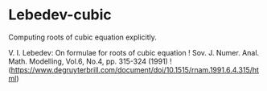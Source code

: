 # Lebedev-cubic
Computing roots of cubic equation explicitly. 

V. I. Lebedev: On formulae for roots of cubic equation
! Sov. J. Numer. Anal. Math. Modelling, Vol.6, No.4, pp. 315-324 (1991)
! (https://www.degruyterbrill.com/document/doi/10.1515/rnam.1991.6.4.315/html)